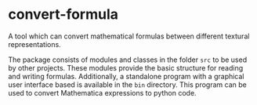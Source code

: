 convert-formula
===============

A tool which can convert mathematical formulas between different textural representations.

The package consists of modules and classes in the folder `src` to be used by other projects.
These modules provide the basic structure for reading and writing formulas.
Additionally, a standalone program with a graphical user interface based is available in the `bin` directory.
This program can be used to convert Mathematica expressions to python code.
